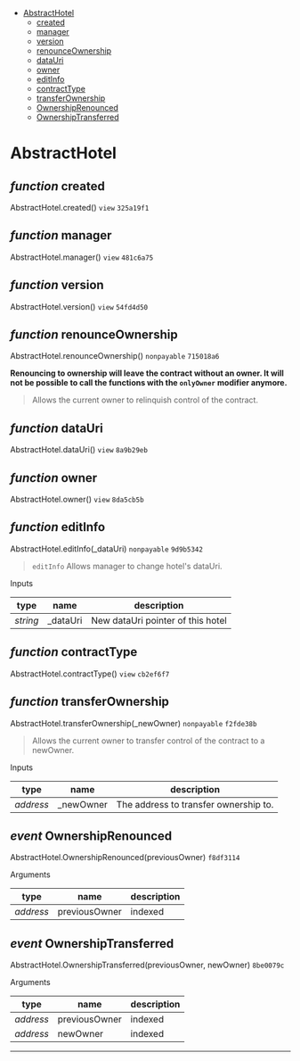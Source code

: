 * [AbstractHotel](#abstracthotel)
  * [created](#function-created)
  * [manager](#function-manager)
  * [version](#function-version)
  * [renounceOwnership](#function-renounceownership)
  * [dataUri](#function-datauri)
  * [owner](#function-owner)
  * [editInfo](#function-editinfo)
  * [contractType](#function-contracttype)
  * [transferOwnership](#function-transferownership)
  * [OwnershipRenounced](#event-ownershiprenounced)
  * [OwnershipTransferred](#event-ownershiptransferred)

# AbstractHotel


## *function* created

AbstractHotel.created() `view` `325a19f1`





## *function* manager

AbstractHotel.manager() `view` `481c6a75`





## *function* version

AbstractHotel.version() `view` `54fd4d50`





## *function* renounceOwnership

AbstractHotel.renounceOwnership() `nonpayable` `715018a6`

**Renouncing to ownership will leave the contract without an owner. It will not be possible to call the functions with the `onlyOwner` modifier anymore.**

> Allows the current owner to relinquish control of the contract.




## *function* dataUri

AbstractHotel.dataUri() `view` `8a9b29eb`





## *function* owner

AbstractHotel.owner() `view` `8da5cb5b`





## *function* editInfo

AbstractHotel.editInfo(_dataUri) `nonpayable` `9d9b5342`

> `editInfo` Allows manager to change hotel's dataUri.

Inputs

| **type** | **name** | **description** |
|-|-|-|
| *string* | _dataUri | New dataUri pointer of this hotel |


## *function* contractType

AbstractHotel.contractType() `view` `cb2ef6f7`





## *function* transferOwnership

AbstractHotel.transferOwnership(_newOwner) `nonpayable` `f2fde38b`

> Allows the current owner to transfer control of the contract to a newOwner.

Inputs

| **type** | **name** | **description** |
|-|-|-|
| *address* | _newOwner | The address to transfer ownership to. |

## *event* OwnershipRenounced

AbstractHotel.OwnershipRenounced(previousOwner) `f8df3114`

Arguments

| **type** | **name** | **description** |
|-|-|-|
| *address* | previousOwner | indexed |

## *event* OwnershipTransferred

AbstractHotel.OwnershipTransferred(previousOwner, newOwner) `8be0079c`

Arguments

| **type** | **name** | **description** |
|-|-|-|
| *address* | previousOwner | indexed |
| *address* | newOwner | indexed |


---